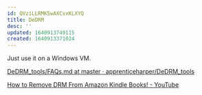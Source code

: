 ```yaml
---
id: QVziLLRMK5wAXCvxKLXYQ
title: DeDRM
desc: ''
updated: 1640913749115
created: 1640913371024
---
```



Just use it on a Windows VM. 

[DeDRM_tools/FAQs.md at master · apprenticeharper/DeDRM_tools](https://github.com/apprenticeharper/DeDRM_tools/blob/master/FAQs.md)

[How to Remove DRM From Amazon Kindle Books! - YouTube](https://www.youtube.com/watch?v=_T794U_yahM)
